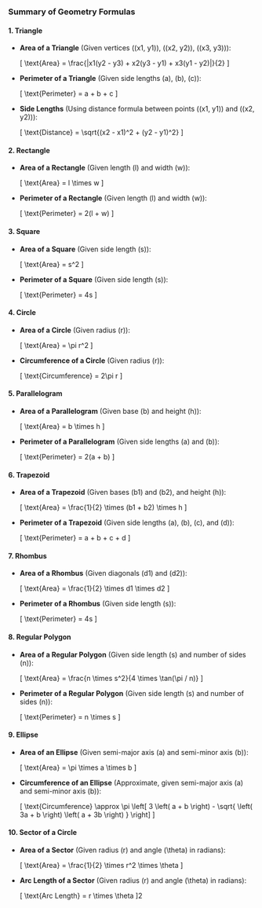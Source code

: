 ### Summary of Geometry Formulas

#### **1. Triangle**

- **Area of a Triangle** (Given vertices \((x1, y1)\), \((x2, y2)\), \((x3, y3)\)):

  \[
  \text{Area} = \frac{|x1(y2 - y3) + x2(y3 - y1) + x3(y1 - y2)|}{2}
  \]
- **Perimeter of a Triangle** (Given side lengths \(a\), \(b\), \(c\)):

  \[
  \text{Perimeter} = a + b + c
  \]
- **Side Lengths** (Using distance formula between points \((x1, y1)\) and \((x2, y2)\)):

  \[
  \text{Distance} = \sqrt{(x2 - x1)^2 + (y2 - y1)^2}
  \]

#### **2. Rectangle**

- **Area of a Rectangle** (Given length \(l\) and width \(w\)):

  \[
  \text{Area} = l \times w
  \]
- **Perimeter of a Rectangle** (Given length \(l\) and width \(w\)):

  \[
  \text{Perimeter} = 2(l + w)
  \]

#### **3. Square**

- **Area of a Square** (Given side length \(s\)):

  \[
  \text{Area} = s^2
  \]
- **Perimeter of a Square** (Given side length \(s\)):

  \[
  \text{Perimeter} = 4s
  \]

#### **4. Circle**

- **Area of a Circle** (Given radius \(r\)):

  \[
  \text{Area} = \pi r^2
  \]
- **Circumference of a Circle** (Given radius \(r\)):

  \[
  \text{Circumference} = 2\pi r
  \]

#### **5. Parallelogram**

- **Area of a Parallelogram** (Given base \(b\) and height \(h\)):

  \[
  \text{Area} = b \times h
  \]
- **Perimeter of a Parallelogram** (Given side lengths \(a\) and \(b\)):

  \[
  \text{Perimeter} = 2(a + b)
  \]

#### **6. Trapezoid**

- **Area of a Trapezoid** (Given bases \(b1\) and \(b2\), and height \(h\)):

  \[
  \text{Area} = \frac{1}{2} \times (b1 + b2) \times h
  \]
- **Perimeter of a Trapezoid** (Given side lengths \(a\), \(b\), \(c\), and \(d\)):

  \[
  \text{Perimeter} = a + b + c + d
  \]

#### **7. Rhombus**

- **Area of a Rhombus** (Given diagonals \(d1\) and \(d2\)):

  \[
  \text{Area} = \frac{1}{2} \times d1 \times d2
  \]
- **Perimeter of a Rhombus** (Given side length \(s\)):

  \[
  \text{Perimeter} = 4s
  \]

#### **8. Regular Polygon**

- **Area of a Regular Polygon** (Given side length \(s\) and number of sides \(n\)):

  \[
  \text{Area} = \frac{n \times s^2}{4 \times \tan(\pi / n)}
  \]
- **Perimeter of a Regular Polygon** (Given side length \(s\) and number of sides \(n\)):

  \[
  \text{Perimeter} = n \times s
  \]

#### **9. Ellipse**

- **Area of an Ellipse** (Given semi-major axis \(a\) and semi-minor axis \(b\)):

  \[
  \text{Area} = \pi \times a \times b
  \]
- **Circumference of an Ellipse** (Approximate, given semi-major axis \(a\) and semi-minor axis \(b\)):

  \[
  \text{Circumference} \approx \pi \left[ 3 \left( a + b \right) - \sqrt{ \left( 3a + b \right) \left( a + 3b \right) } \right]
  \]

#### **10. Sector of a Circle**

- **Area of a Sector** (Given radius \(r\) and angle \(\theta\) in radians):

  \[
  \text{Area} = \frac{1}{2} \times r^2 \times \theta
  \]
- **Arc Length of a Sector** (Given radius \(r\) and angle \(\theta\) in radians):

  \[
  \text{Arc Length} = r \times \theta
  \]2
